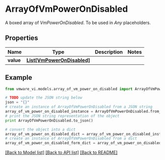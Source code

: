 # ArrayOfVmPowerOnDisabled

A boxed array of *VmPowerOnDisabled*. To be used in *Any* placeholders. 

## Properties
Name | Type | Description | Notes
------------ | ------------- | ------------- | -------------
**value** | [**List[VmPowerOnDisabled]**](VmPowerOnDisabled.md) |  | 

## Example

```python
from vmware_vi.models.array_of_vm_power_on_disabled import ArrayOfVmPowerOnDisabled

# TODO update the JSON string below
json = "{}"
# create an instance of ArrayOfVmPowerOnDisabled from a JSON string
array_of_vm_power_on_disabled_instance = ArrayOfVmPowerOnDisabled.from_json(json)
# print the JSON string representation of the object
print ArrayOfVmPowerOnDisabled.to_json()

# convert the object into a dict
array_of_vm_power_on_disabled_dict = array_of_vm_power_on_disabled_instance.to_dict()
# create an instance of ArrayOfVmPowerOnDisabled from a dict
array_of_vm_power_on_disabled_form_dict = array_of_vm_power_on_disabled.from_dict(array_of_vm_power_on_disabled_dict)
```
[[Back to Model list]](../README.md#documentation-for-models) [[Back to API list]](../README.md#documentation-for-api-endpoints) [[Back to README]](../README.md)


